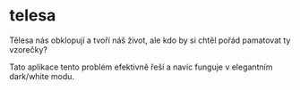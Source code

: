 # telesa
Tělesa nás obklopují a tvoří náš život, ale kdo by si chtěl pořád pamatovat ty vzorečky?

Tato aplikace tento problém efektivně řeší a navíc funguje v elegantním dark/white modu.
